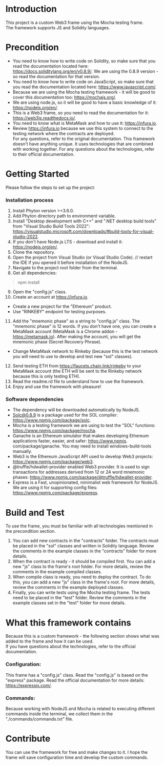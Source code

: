 # Introduction 
This project is a custom Web3 frame using the Mocha testing frame.  
The framework supports JS and Solidity languages.  

# Precondition
* You need to know how to write code on Solidity, so make sure that you read the documentation located here: https://docs.soliditylang.org/en/v0.8.9/. We are using the 0.8.9 version - so read the documentation for that version.  
* You need to know how to write code on JavaScript, so make sure that you read the documentation located here: https://www.javascript.com/.  
* Because we are using the Mocha testing framework - it will be good to cover this documentation too: https://mochajs.org/.  
* We are using node.js, so it will be good to have a basic knowledge of it: https://nodejs.org/en/.  
* This is a Web3 frame, so you need to read the documentation for it: https://web3js.readthedocs.io/.  
* You need to know what is MetaMask and how to use it: https://infura.io.  
* Review https://infura.io because we use this system to connect to the testing network where the contracts are deployed.  
For any questions, refer to the original documentation. This framework doesn't have anything unique. It uses technologies that are combined with working together. For any questions about the technologies, refer to their official documentation.  

# Getting Started
Please follow the steps to set up the project:  
### Installation process
1. Install Phyton version >=3.6.0.  
2. Add Phyton directory path to environment variable.
3. Install "Desktop development with C++" and ".NET desktop build tools" from "Visual Studio Build Tools 2022": https://visualstudio.microsoft.com/downloads/#build-tools-for-visual-studio-2022.  
4. If you don't have Node.js LTS - download and install it: https://nodejs.org/en/.  
5. Clone the repository.  
6. Open the project from Visual Studio (or Visual Studio Code). // restart the IDE if you opened it before installation of the NodeJS.  
7. Navigate to the project root folder from the terminal.  
8. Get all dependencies:  

> npm install  

9. Open the "config.js" class.  
10. Create an account at https://infura.io.  
* Create a new project for the "Ethereum" product.  
* Use "RINKEBY" endpoint for testing purposes.  
11. Add the "mnemonic phase" as a string to "config.js" class. The "mnemonic phase" is 12 words. If you don't have one, you can create a MetaMask account (MetaMask is a Chrome addon - https://metamask.io). After making the account, you will get the mnemonic phase (Secret Recovery Phrase).  
* Change MetaMask network to Rinkeby (because this is the test network you will need to use to develop and test new "sol" classes).  
12. Send testing ETH from https://faucets.chain.link/rinkeby to your MetaMask account (the ETH will be sent to the Rinkeby network because this is only testing ETH).  
13. Read the readme.rd file to understand how to use the framework.  
14. Enjoy and use the framework with pleasure!  

### Software dependencies
* The dependency will be downloaded automatically by NodeJS.  
* Solc@0.8.9 is a package used for the SOL compiler: https://www.npmjs.com/package/solc.  
* Mocha is a testing framework we are using to test the "SOL" functions: https://www.npmjs.com/package/mocha.  
* Ganache is an Ethereum simulator that makes developing Ethereum applications faster, easier, and safer: https://www.npmjs. com/package/ganache. You may need to install windows-build-tools manually.  
* Web3 is the Ethereum JavaScript API used to develop Web3 projects: https://www.npmjs.com/package/web3.  
* @truffle/hdwallet-provider enabled Web3 provider. It is used to sign transactions for addresses derived from 12 or 24 word mnemonic phases: https://www.npmjs.com/package/@truffle/hdwallet-provider.  
* Express is a Fast, unopinionated, minimalist web framework for NodeJS. We are using it for supporting config files: https://www.npmjs.com/package/express.  

# Build and Test
To use the frame, you must be familiar with all technologies mentioned in the precondition section.  
1. You can add new contracts in the "contracts" folder. The contracts must be placed in the "sol" classes and written in Solidity language. Review the comments in the example classes in the "contracts" folder for more details.  
2. When the contract is ready - it should be compiled first. You can add a new "js" class to the frame's root folder. For more details, review the comments in the example compiled classes.  
3. When compile class is ready, you need to deploy the contract. To do this, you can add a new "js" class in the frame's root. For more details, review the comments in the example deployed classes.  
4. Finally, you can write tests using the Mocha testing frame. The tests need to be placed in the "test" folder. Review the comments in the example classes set in the "test" folder for more details.  

# What this framework contains
Because this is a custom framework - the following section shows what was added to the frame and how it can be used.  
If you have questions about the technologies, refer to the official documentation.  

### Configuration:
This frame has a "config.js" class. Read the "config.js" is based on the "express" package. Read the official documentation for more details: https://expressjs.com/.  

### Commands:
Because working with NodeJS and Mocha is related to executing different commands inside the terminal, we collect them in the "./commands/commands.txt" file.  

# Contribute
You can use the framework for free and make changes to it. I hope the frame will save configuration time and develop the custom commands.
